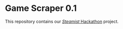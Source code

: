 # Game Scraper 0.1
This repository contains our [*Steamist* Hackathon](https://joinstemist.org/hacks) project. 
